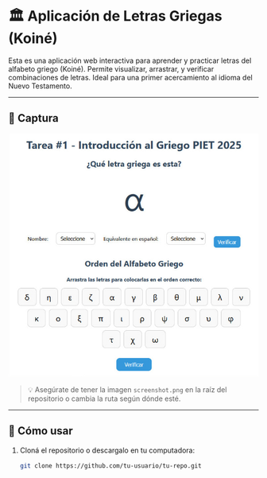# 🏛️ Aplicación de Letras Griegas (Koiné)

Esta es una aplicación web interactiva para aprender y practicar letras del alfabeto griego (Koiné). Permite visualizar, arrastrar, y verificar combinaciones de letras. Ideal para una primer acercamiento al idioma del Nuevo Testamento.

---

## 📸 Captura

![Vista previa de la app](./screenG.jpeg)

> 💡 Asegúrate de tener la imagen `screenshot.png` en la raíz del repositorio o cambia la ruta según dónde esté.

---

## 🚀 Cómo usar

1. Cloná el repositorio o descargalo en tu computadora:
   ```bash
   git clone https://github.com/tu-usuario/tu-repo.git
